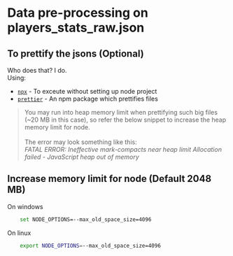 # Data pre-processing on players_stats_raw.json

## To prettify the jsons (Optional)

Who does that? I do. <br>
Using:
* [`npx`](https://www.npmjs.com/package/npx) - To exceute without setting up node project
* [`prettier`](https://www.npmjs.com/package/prettier) - An npm package which prettifies files

> You may run into heap memory limit when prettifying such big files (~20 MB in this case), so refer the below snippet to increase the heap memory limit for node. <br><br> The error may look something like this: <br> _FATAL ERROR: Ineffective mark-compacts near heap limit Allocation failed - JavaScript heap out of memory_

## Increase memory limit for node (Default 2048 MB)

On windows
``` bash
    set NODE_OPTIONS=--max_old_space_size=4096
```

On linux
``` bash
    export NODE_OPTIONS=--max_old_space_size=4096
```
